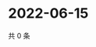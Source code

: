 # 2022-06-15

共 0 条

<!-- BEGIN WEIBO -->
<!-- 最后更新时间 Wed Jun 15 2022 12:29:25 GMT+0800 (China Standard Time) -->

<!-- END WEIBO -->
